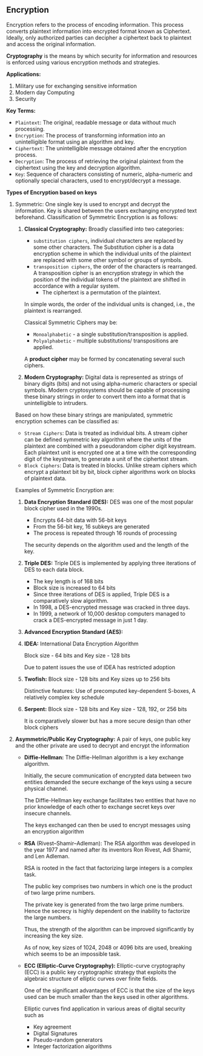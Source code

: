 ## Encryption

Encryption refers to the process of encoding information. This process converts plaintext information into encrypted format known as Ciphertext. Ideally, only authorized parties can decipher a ciphertext back to plaintext and access the original information.

**Cryptography** is the means by which security for information and resources is enforced using various encryption methods and strategies.

**Applications:**

1. Military use for exchanging sensitive information
2. Modern day Computing
3. Security

**Key Terms:**

- `Plaintext`: The original, readable message or data without much processing.
- `Encryption`: The process of transforming information into an unintelligible format using an algorithm and key.
- `Ciphertext`: The unintelligible message obtained after the encryption process.
- `Decryption`: The process of retrieving the original plaintext from the ciphertext using the key and decryption algorithm.
- `Key`: Sequence of characters consisting of numeric, alpha-numeric and optionally special characters, used to encrypt/decrypt a message.

**Types of Encryption based on keys**

1. Symmetric: One single key is used to encrypt and decrypt the information. Key is shared between the users exchanging encrypted text beforehand. Classification of Symmetric Encryption is as follows:
    
    1. **Classical Cryptography:** Broadly classified into two categories: 
        - `substitution ciphers`, individual characters are replaced by some other characters. The Substitution cipher is a data encryption scheme in which the individual units of the plaintext are replaced with some other symbol or groups of symbols.
        - `transposition ciphers`, the order of the characters is rearranged. A transposition cipher is an encryption strategy in which the position of the individual tokens of the plaintext are shifted in accordance with a regular system.
            - The ciphertext is a permutation of the plaintext.
        
        In simple words, the order of the individual units is changed, i.e., the plaintext is rearranged.
        
        Classical Symmetric Ciphers may be:
        
        - `Monoalphabetic` - a single substitution/transposition is applied.
        - `Polyalphabetic` - multiple substitutions/ transpositions are applied.
        
        A **product cipher** may be formed by concatenating several such ciphers.
        
    2. **Modern Cryptography:** Digital data is represented as strings of binary digits (bits) and not using alpha-numeric characters or special symbols. Modern cryptosystems should be capable of processing these binary strings in order to convert them into a format that is unintelligible to intruders.
    
    Based on how these binary strings are manipulated, symmetric encryption schemes can be classified as:
    
    - `Stream Ciphers`: Data is treated as individual bits. A stream cipher can be defined symmetric key algorithm where the units of the plaintext are combined with a pseudorandom cipher digit keystream. Each plaintext unit is encrypted one at a time with the corresponding digit of the keystream, to generate a unit of the ciphertext stream.
    - `Block Ciphers`: Data is treated in blocks. Unlike stream ciphers which encrypt a plaintext bit by bit, block cipher algorithms work on blocks of plaintext data.
    
    Examples of Symmetric Encryption are:
    
    1. **Data Encryption Standard (DES):** DES was one of the most popular block cipher used in the 1990s.
        - Encrypts 64-bit data with 56-bit keys
        - From the 56-bit key, 16 subkeys are generated
        - The process is repeated through 16 rounds of processing
        
        The security depends on the algorithm used and the length of the key.
        
    2. **Triple DES:** Triple DES is implemented by applying three iterations of DES to each data block.
        - The key length is of 168 bits
        - Block size is increased to 64 bits
        - Since three iterations of DES is applied, Triple DES is a comparatively slow algorithm.
        - In 1998, a DES-encrypted message was cracked in three days.
        - In 1999, a network of 10,000 desktop computers managed to crack a DES-encrypted message in just 1 day.
    3. **Advanced Encryption Standard (AES):**
    4. **IDEA:** International Data Encryption Algorithm
        
        Block size - 64 bits and Key size - 128 bits
        
        Due to patent issues the use of IDEA has restricted adoption
        
    5. **Twofish:** Block size - 128 bits and Key sizes up to 256 bits
        
        Distinctive features: Use of precomputed key-dependent S-boxes, A relatively complex key schedule
        
    6. **Serpent:** Block size - 128 bits and Key size - 128, 192, or 256 bits
        
        It is comparatively slower but has a more secure design than other block ciphers
        
    
2. **Asymmetric/Public Key Cryptography:** A pair of keys, one public key and the other private are used to decrypt and encrypt the information
    - **Diffie-Hellman:** The Diffie-Hellman algorithm is a key exchange algorithm.
        
        Initially, the secure communication of encrypted data between two entities demanded the secure exchange of the keys using a secure physical channel.
        
        The Diffie-Hellman key exchange facilitates two entities that have no prior knowledge of each other to exchange secret keys over insecure channels.
        
        The keys exchanged can then be used to encrypt messages using an encryption algorithm
        
    - **RSA** (Rivest–Shamir–Adleman): The RSA algorithm was developed in the year 1977 and named after its inventors Ron Rivest, Adi Shamir, and Len Adleman.
        
        RSA is rooted in the fact that factorizing large integers is a complex task.
        
        The public key comprises two numbers in which one is the product of two large prime numbers.
        
        The private key is generated from the two large prime numbers. Hence the secrecy is highly dependent on the inability to factorize the large numbers.
        
        Thus, the strength of the algorithm can be improved significantly by increasing the key size.
        
        As of now, key sizes of 1024, 2048 or 4096 bits are used, breaking which seems to be an impossible task.
        
    - **ECC (Elliptic-Curve Cryptography):** Elliptic-curve cryptography (ECC) is a public key cryptographic strategy that exploits the algebraic structure of elliptic curves over finite fields.
        
        One of the significant advantages of ECC is that the size of the keys used can be much smaller than the keys used in other algorithms.
        
        Elliptic curves find application in various areas of digital security such as
        
        - Key agreement
        - Digital Signatures
        - Pseudo-random generators
        - Integer factorization algorithms